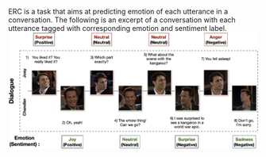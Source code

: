 ERC is a task that aims at predicting emotion of each utterance in a conversation. The following is an excerpt of a conversation with each utterance tagged with corresponding emotion and sentiment label.
![alt text](example.jpg "Title")
